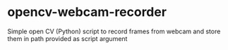 # opencv-webcam-recorder
Simple open CV (Python) script to record frames from webcam and store them in path provided as script argument
